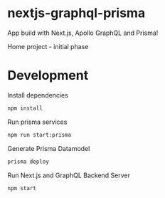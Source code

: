 # nextjs-graphql-prisma
App build with Next.js, Apollo GraphQL and Prisma!

Home project - initial phase

# Development
Install dependencies
```bash
npm install
```

Run prisma services
```bash
npm run start:prisma
```

Generate Prisma Datamodel
```bash
prisma deploy
```

Run Next.js and GraphQL Backend Server
```bash
npm start
```